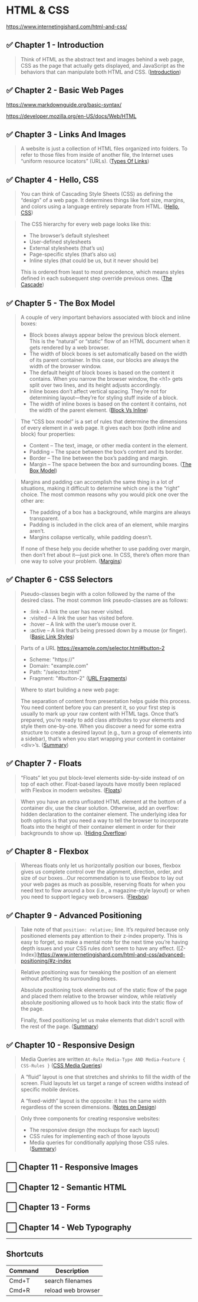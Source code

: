 # HTML & CSS

https://www.internetingishard.com/html-and-css/

## ✅ Chapter 1 - Introduction

> Think of HTML as the abstract text and images behind a web page, CSS as the page that actually gets displayed, and JavaScript as the behaviors that can manipulate both HTML and CSS. ([Introduction](https://www.internetingishard.com/html-and-css/introduction/#html-css-and-javascript))

## ✅ Chapter 2 - Basic Web Pages

https://www.markdownguide.org/basic-syntax/

https://developer.mozilla.org/en-US/docs/Web/HTML

## ✅ Chapter 3 - Links And Images

> A website is just a collection of HTML files organized into folders. To refer to those files from inside of another file, the Internet uses “uniform resource locators” (URLs). ([Types Of Links](https://www.internetingishard.com/html-and-css/links-and-images/#absolute-relative-and-root-relative-links))

## ✅ Chapter 4 - Hello, CSS

> You can think of Cascading Style Sheets (CSS) as defining the “design” of a web page. It determines things like font size, margins, and colors using a language entirely separate from HTML. ([Hello, CSS](https://www.internetingishard.com/html-and-css/hello-css/))

> The CSS hierarchy for every web page looks like this:
> * The browser’s default stylesheet
> * User-defined stylesheets
> * External stylesheets (that’s us)
> * Page-specific styles (that’s also us)
> * Inline styles (that could be us, but it never should be)
>
> This is ordered from least to most precedence, which means styles defined in each subsequent step override previous ones. ([The Cascade](https://www.internetingishard.com/html-and-css/hello-css/#the-cascade))

## ✅ Chapter 5 - The Box Model

> A couple of very important behaviors associated with block and inline boxes:
> * Block boxes always appear below the previous block element. This is the “natural” or “static” flow of an HTML document when it gets rendered by a web browser.
> * The width of block boxes is set automatically based on the width of its parent container. In this case, our blocks are always the width of the browser window.
> * The default height of block boxes is based on the content it contains. When you narrow the browser window, the &lt;h1&gt; gets split over two lines, and its height adjusts accordingly.
> * Inline boxes don’t affect vertical spacing. They’re not for determining layout—they’re for styling stuff inside of a block.
> * The width of inline boxes is based on the content it contains, not the width of the parent element.
> ([Block Vs Inline](https://www.internetingishard.com/html-and-css/css-box-model/#block-elements-and-inline-elements))

> The “CSS box model” is a set of rules that determine the dimensions of every element in a web page. It gives each box (both inline and block) four properties:
> * Content – The text, image, or other media content in the element.
> * Padding – The space between the box’s content and its border.
> * Border – The line between the box’s padding and margin.
> * Margin – The space between the box and surrounding boxes.
> ([The Box Model](https://www.internetingishard.com/html-and-css/css-box-model/#content-padding-border-and-margin))

> Margins and padding can accomplish the same thing in a lot of situations, making it difficult to determine which one is the “right” choice. The most common reasons why you would pick one over the other are:
> * The padding of a box has a background, while margins are always transparent.
> * Padding is included in the click area of an element, while margins aren’t.
> * Margins collapse vertically, while padding doesn’t.
>
> If none of these help you decide whether to use padding over margin, then don’t fret about it—just pick one. In CSS, there’s often more than one way to solve your problem. ([Margins](https://www.internetingishard.com/html-and-css/css-box-model/#margins))

## ✅ Chapter 6 - CSS Selectors

> Pseudo-classes begin with a colon followed by the name of the desired class. The most common link pseudo-classes are as follows:
> * :link – A link the user has never visited.
> * :visited – A link the user has visited before.
> * :hover – A link with the user’s mouse over it.
> * :active – A link that’s being pressed down by a mouse (or finger). ([Basic Link Styles](https://www.internetingishard.com/html-and-css/css-selectors/#pseudo-classes-for-links))

> Parts of a URL https://example.com/selector.html#button-2
> * Scheme: "https://"
> * Domain: "example.com"
> * Path: "/selector.html"
> * Fragment: "#button-2" ([URL Fragments](https://www.internetingishard.com/html-and-css/css-selectors/#id-selectors))

> Where to start building a new web page:
>
> The separation of content from presentation helps guide this process. You need content before you can present it, so your first step is usually to mark up your raw content with HTML tags. Once that’s prepared, you’re ready to add class attributes to your elements and style them one-by-one. When you discover a need for some extra structure to create a desired layout (e.g., turn a group of elements into a sidebar), that’s when you start wrapping your content in container &lt;div&gt;’s. ([Summary](https://www.internetingishard.com/html-and-css/css-selectors/#summary))

## ✅ Chapter 7 - Floats

> “Floats” let you put block-level elements side-by-side instead of on top of each other. Float-based layouts have mostly been replaced with Flexbox in modern websites. ([Floats](https://www.internetingishard.com/html-and-css/floats/#setup))

> When you have an extra unfloated HTML element at the bottom of a container div, use the clear solution. Otherwise, add an overflow: hidden declaration to the container element. The underlying idea for both options is that you need a way to tell the browser to incorporate floats into the height of their container element in order for their backgrounds to show up. ([Hiding Overflow](https://www.internetingishard.com/html-and-css/floats/#after-a-float))

## ✅ Chapter 8 - Flexbox

> Whereas floats only let us horizontally position our boxes, flexbox gives us complete control over the alignment, direction, order, and size of our boxes...Our recommendation is to use flexbox to lay out your web pages as much as possible, reserving floats for when you need text to flow around a box (i.e., a magazine-style layout) or when you need to support legacy web browsers. ([Flexbox](https://www.internetingishard.com/html-and-css/flexbox/))

## ✅ Chapter 9 - Advanced Positioning

> Take note of that `position: relative;` line. It’s <em>required</em> because only positioned elements pay attention to their z-index property. This is easy to forget, so make a mental note for the next time you’re having depth issues and your CSS rules don’t seem to have any effect. ([Z-Index](https://www.internetingishard.com/html-and-css/advanced-positioning/#z-index

> Relative positioning was for tweaking the position of an element without affecting its surrounding boxes.
>
> Absolute positioning took elements out of the static flow of the page and placed them relative to the browser window, while relatively absolute positioning allowed us to hook back into the static flow of the page.
>
> Finally, fixed positioning let us make elements that didn't scroll with the rest of the page. ([Summary](https://www.internetingishard.com/html-and-css/advanced-positioning/#summary))

## ✅ Chapter 10 - Responsive Design

> Media Queries are written `At-Rule Media-Type AND Media-Feature { CSS-Rules }` ([CSS Media Queries](https://www.internetingishard.com/html-and-css/responsive-design/#css-media-queries))

> A “fluid” layout is one that stretches and shrinks to fill the width of the screen. Fluid layouts let us target a range of screen widths instead of specific mobile devices.
>
> A “fixed-width” layout is the opposite: it has the same width regardless of the screen dimensions. ([Notes on Design](https://www.internetingishard.com/html-and-css/responsive-design/#a-few-notes-on-design))

> Only three components for creating responsive websites:
> - The responsive design (the mockups for each layout)
> - CSS rules for implementing each of those layouts
> - Media queries for conditionally applying those CSS rules. ([Summary](https://www.internetingishard.com/html-and-css/responsive-design/#summary))

## ⬜ Chapter 11 - Responsive Images

## ⬜ Chapter 12 - Semantic HTML

## ⬜ Chapter 13 - Forms

## ⬜ Chapter 14 - Web Typography

---

## Shortcuts
| Command | Description |
| ------- | ----------- |
| Cmd+T   | search filenames |
| Cmd+R   | reload web browser |
